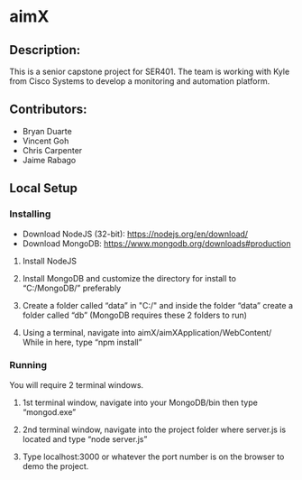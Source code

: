 # aimX

## Description:
This is a senior capstone project for SER401. The team is working with Kyle from Cisco Systems to develop a monitoring and automation platform.

## Contributors:
- Bryan Duarte
- Vincent Goh
- Chris Carpenter
- Jaime Rabago

## Local Setup
### Installing
- Download NodeJS (32-bit): https://nodejs.org/en/download/
- Download MongoDB: https://www.mongodb.org/downloads#production

1. Install NodeJS

2. Install MongoDB and customize the directory for install to “C:/MongoDB/” preferably

3. Create a folder called “data” in "C:/" and inside the folder “data” create a folder called “db” (MongoDB requires these 2 folders to run)

4. Using a terminal, navigate into aimX/aimXApplication/WebContent/ 
While in here, type “npm install”

### Running
You will require 2 terminal windows.

1. 1st terminal window, navigate into your MongoDB/bin then type “mongod.exe”
2. 2nd terminal window, navigate into the project folder where server.js is located and type “node server.js”

3. Type localhost:3000 or whatever the port number is on the browser to demo the project.

